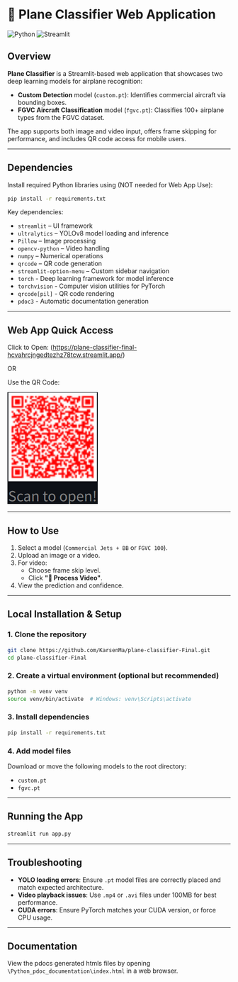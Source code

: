 # 🛫 Plane Classifier Web Application

![Python](https://img.shields.io/badge/python-3.1+-blue)
![Streamlit](https://img.shields.io/badge/streamlit-live-brightgreen)


## Overview

**Plane Classifier** is a Streamlit-based web application that showcases two deep learning models for airplane recognition:

- **Custom Detection** model (`custom.pt`): Identifies commercial aircraft via bounding boxes.
- **FGVC Aircraft Classification** model (`fgvc.pt`): Classifies 100+ airplane types from the FGVC dataset.

The app supports both image and video input, offers frame skipping for performance, and includes QR code access for mobile users.

---

## Dependencies

Install required Python libraries using (NOT needed for Web App Use):

```bash
pip install -r requirements.txt
```

Key dependencies:

- `streamlit` – UI framework
- `ultralytics` – YOLOv8 model loading and inference
- `Pillow` – Image processing
- `opencv-python` – Video handling
- `numpy` – Numerical operations
- `qrcode` – QR code generation
- `streamlit-option-menu` – Custom sidebar navigation
- `torch` - Deep learning framework for model inference
- `torchvision` - Computer vision utilities for PyTorch
- `qrcode[pil]` - QR code rendering
- `pdoc3` - Automatic documentation generation


---
## Web App Quick Access

Click to Open: (https://plane-classifier-final-hcvahrcjngedtezhz78tcw.streamlit.app/)

OR

Use the QR Code:

![QR Code](./Plane_Classifier_QR.png)

---

## How to Use

1. Select a model (`Commercial Jets + BB` or `FGVC 100`).
2. Upload an image or a video.
3. For video:
   - Choose frame skip level.
   - Click **"🚀 Process Video"**.
4. View the prediction and confidence.

---

## Local Installation & Setup

### 1. Clone the repository

```bash
git clone https://github.com/KarsenMa/plane-classifier-Final.git
cd plane-classifier-Final
```

### 2. Create a virtual environment (optional but recommended)

```bash
python -m venv venv
source venv/bin/activate  # Windows: venv\Scripts\activate
```

### 3. Install dependencies

```bash
pip install -r requirements.txt
```

### 4. Add model files

Download or move the following models to the root directory:
- `custom.pt`
- `fgvc.pt`

---

## Running the App

```bash
streamlit run app.py
```

---

## Troubleshooting

- **YOLO loading errors**: Ensure `.pt` model files are correctly placed and match expected architecture.
- **Video playback issues**: Use `.mp4` or `.avi` files under 100MB for best performance.
- **CUDA errors**: Ensure PyTorch matches your CUDA version, or force CPU usage.

---
## Documentation
View the pdocs generated htmls files by opening ```\Python_pdoc_documentation\index.html``` in a web browser.
